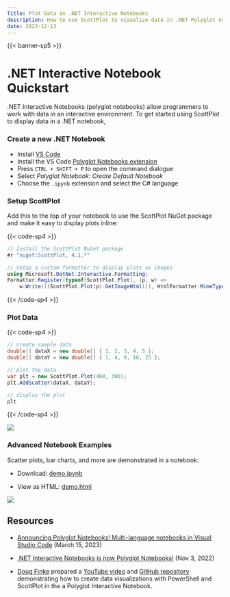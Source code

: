 ```yaml
---
Title: Plot Data in .NET Interactive Notebooks
description: How to use ScottPlot to visualize data in .NET Polyglot notebooks
date: 2023-12-13
---
```


{{< banner-sp5 >}}

# .NET Interactive Notebook Quickstart

.NET Interactive Notebooks (polyglot notebooks) allow programmers to work with data in an interactive environment. To get started using ScottPlot to display data in a .NET notebook, 

### Create a new .NET Notebook

* Install [VS Code](https://code.visualstudio.com/)
* Install the VS Code [Polyglot Notebooks extension](https://marketplace.visualstudio.com/items?itemName=ms-dotnettools.dotnet-interactive-vscode)
* Press `CTRL + SHIFT + P` to open the command dialogue
* Select _Polyglot Notebook: Create Default Notebook_
* Choose the `.ipynb` extension and select the C# language

### Setup ScottPlot

Add this to the top of your notebook to use the ScottPlot NuGet package and make it easy to display plots inline:

{{< code-sp4 >}}

```cs
// Install the ScottPlot NuGet package
#r "nuget:ScottPlot, 4.1.*"

// Setup a custom formatter to display plots as images
using Microsoft.DotNet.Interactive.Formatting;
Formatter.Register(typeof(ScottPlot.Plot), (p, w) => 
    w.Write(((ScottPlot.Plot)p).GetImageHtml()), HtmlFormatter.MimeType);
```

{{< /code-sp4 >}}

### Plot Data

{{< code-sp4 >}}

```cs
// create sample data
double[] dataX = new double[] { 1, 2, 3, 4, 5 };
double[] dataY = new double[] { 1, 4, 9, 16, 25 };

// plot the data
var plt = new ScottPlot.Plot(400, 300);
plt.AddScatter(dataX, dataY);

// display the plot
plt
```

{{< /code-sp4 >}}

![](/images/quickstart/scottplot-quickstart-console.png)

### Advanced Notebook Examples

Scatter plots, bar charts, and more are demonstrated in a notebook:

* Download: [demo.ipynb](demo.ipynb)

* View as HTML: [demo.html](demo)

[![](/notebooks/sp4/screenshot.png)](/notebooks/sp4/)

## Resources

* [Announcing Polyglot Notebooks! Multi-language notebooks in Visual Studio Code](https://devblogs.microsoft.com/dotnet/announcing-polyglot-notebooks-harness-the-power-of-multilanguage-notebooks-in-visual-studio-code/) (March 15, 2023)

* [.NET Interactive Notebooks is now Polyglot Notebooks!](https://devblogs.microsoft.com/dotnet/dotnet-interactive-notebooks-is-now-polyglot-notebooks/) (Nov 3, 2022)

* [Doug Finke](https://github.com/dfinke) prepared a [YouTube video](https://www.youtube.com/watch?v=nL0JRukCU4k) and [GitHub repository](https://github.com/dfinke/PowerShellScottPlot) demonstrating how to create data visualizations with PowerShell and ScottPlot in the a Polyglot Interactive Notebook.
